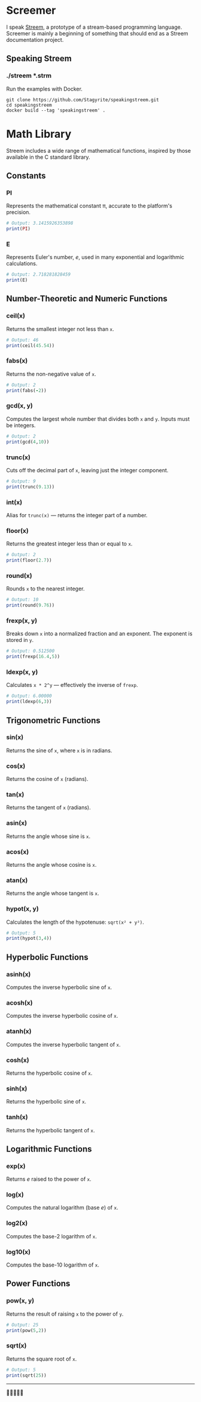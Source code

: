 # Screemer

I speak [Streem](https://github.com/matz/streem "matz/streem: prototype of stream based programming language"), a prototype of a stream-based programming language. Screemer is mainly a beginning of something that should end as a Streem documentation project. 

## Speaking Streem

### ./streem *.strm

Run the examples with Docker.

```shell
git clone https://github.com/Stagyrite/speakingstreem.git
cd speakingstreem
docker build --tag 'speakingstreem' .
```

# Math Library

Streem includes a wide range of mathematical functions, inspired by those available in the C standard library.

## Constants

### PI

Represents the mathematical constant π, accurate to the platform's precision.

```ruby
# Output: 3.1415926353898
print(PI)
```

### E

Represents Euler's number, *e*, used in many exponential and logarithmic calculations.

```ruby
# Output: 2.718281828459
print(E)
```

## Number-Theoretic and Numeric Functions

### ceil(x)

Returns the smallest integer not less than `x`.

```ruby
# Output: 46
print(ceil(45.54))
```

### fabs(x)

Returns the non-negative value of `x`.

```ruby
# Output: 2
print(fabs(-2))
```

### gcd(x, y)

Computes the largest whole number that divides both `x` and `y`. Inputs must be integers.

```ruby
# Output: 2
print(gcd(4,10))
```

### trunc(x)

Cuts off the decimal part of `x`, leaving just the integer component.

```ruby
# Output: 9
print(trunc(9.13))
```

### int(x)

Alias for `trunc(x)` — returns the integer part of a number.

### floor(x)

Returns the greatest integer less than or equal to `x`.

```ruby
# Output: 2
print(floor(2.7))
```

### round(x)

Rounds `x` to the nearest integer.

```ruby
# Output: 10
print(round(9.76))
```

### frexp(x, y)

Breaks down `x` into a normalized fraction and an exponent. The exponent is stored in `y`.

```ruby
# Output: 0.512500
print(frexp(16.4,5))
```

### ldexp(x, y)

Calculates `x * 2^y` — effectively the inverse of `frexp`.

```ruby
# Output: 6.00000
print(ldexp(6,3))
```

## Trigonometric Functions

### sin(x)

Returns the sine of `x`, where `x` is in radians.

### cos(x)

Returns the cosine of `x` (radians).

### tan(x)

Returns the tangent of `x` (radians).

### asin(x)

Returns the angle whose sine is `x`.

### acos(x)

Returns the angle whose cosine is `x`.

### atan(x)

Returns the angle whose tangent is `x`.

### hypot(x, y)

Calculates the length of the hypotenuse: `sqrt(x² + y²)`.

```ruby
# Output: 5
print(hypot(3,4))
```

## Hyperbolic Functions

### asinh(x)

Computes the inverse hyperbolic sine of `x`.

### acosh(x)

Computes the inverse hyperbolic cosine of `x`.

### atanh(x)

Computes the inverse hyperbolic tangent of `x`.

### cosh(x)

Returns the hyperbolic cosine of `x`.

### sinh(x)

Returns the hyperbolic sine of `x`.

### tanh(x)

Returns the hyperbolic tangent of `x`.

## Logarithmic Functions

### exp(x)

Returns *e* raised to the power of `x`.

### log(x)

Computes the natural logarithm (base *e*) of `x`.

### log2(x)

Computes the base-2 logarithm of `x`.

### log10(x)

Computes the base-10 logarithm of `x`.

## Power Functions

### pow(x, y)

Returns the result of raising `x` to the power of `y`.

```ruby
# Output: 25
print(pow(5,2))
```

### sqrt(x)

Returns the square root of `x`.

```ruby
# Output: 5
print(sqrt(25))
```

---

👒🏴‍☠️⛵🌊
